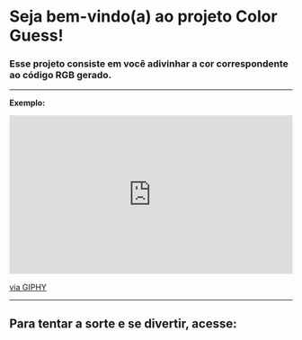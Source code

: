 # Seja bem-vindo(a) ao projeto Color Guess!

### Esse projeto consiste em você adivinhar a cor correspondente ao código RGB gerado.
----------

**Exemplo:**

<div style="width:100%;height:0;padding-bottom:56%;position:relative;"><iframe src="https://giphy.com/embed/4JmnmD2Wzil1hPhCjt" width="100%" height="100%" style="position:absolute" frameBorder="0" class="giphy-embed" allowFullScreen></iframe></div><p><a href="https://giphy.com/gifs/4JmnmD2Wzil1hPhCjt">via GIPHY</a></p>

----------

## Para tentar a sorte e se divertir, acesse:

